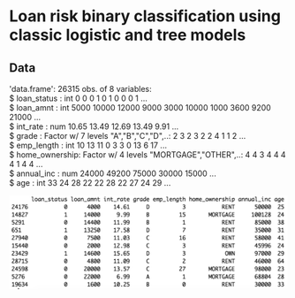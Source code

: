 # Loan risk binary classification using classic logistic and tree models 

## Data<br/>
'data.frame':	26315 obs. of  8 variables:<br/>
 $ loan_status   : int  0 0 0 1 0 1 0 0 0 1 ...<br/>
 $ loan_amnt     : int  5000 10000 12000 9000 3000 10000 1000 3600 9200 21000 ...<br/>
 $ int_rate      : num  10.65 13.49 12.69 13.49 9.91 ...<br/>
 $ grade         : Factor w/ 7 levels "A","B","C","D",..: 2 3 2 3 2 2 4 1 1 2 ...<br/>
 $ emp_length    : int  10 13 11 0 3 3 0 13 6 17 ...<br/>
 $ home_ownership: Factor w/ 4 levels "MORTGAGE","OTHER",..: 4 4 3 4 4 4 4 1 4 4 ...<br/>
 $ annual_inc    : num  24000 49200 75000 30000 15000 ...<br/>
 $ age           : int  33 24 28 22 22 28 22 27 24 29 ...<br/>
 
![](img/data.png)
